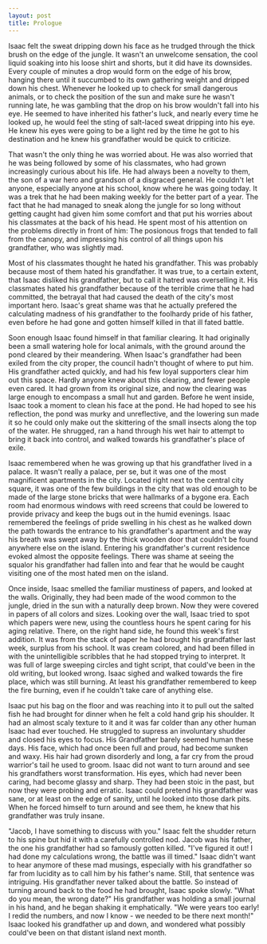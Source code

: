 ```yaml
---
layout: post
title: Prologue 
---
```

Isaac felt the sweat dripping down his face as he trudged through the thick brush on the edge of the jungle. It wasn't an unwelcome sensation, the cool liquid soaking into his loose shirt and shorts, but it did have its downsides. Every couple of minutes a drop would form on the edge of his brow, hanging there until it succumbed to its own gathering weight and dripped down his chest. Whenever he looked up to check for small dangerous animals, or to check the position of the sun and make sure he wasn't running late, he was gambling that the drop on his brow wouldn't fall into his eye. He seemed to have inherited his father's luck, and nearly every time he looked up, he would feel the sting of salt-laced sweat dripping into his eye. He knew his eyes were going to be a light red by the time he got to his destination and he knew his grandfather would be quick to criticize.

That wasn't the only thing he was worried about. He was also worried that he was being followed by some of his classmates, who had grown increasingly curious about his life. He had always been a novelty to them, the son of a war hero and grandson of a disgraced general. He couldn't let anyone, especially anyone at his school, know where he was going today. It was a trek that he had been making weekly for the better part of a year. The fact that he had managed to sneak along the jungle for so long without getting caught had given him some comfort and that put his worries about his classmates at the back of his head. He spent most of his attention on the problems directly in front of him: The posionous frogs that tended to fall from the canopy, and impressing his control of all things upon his grandfather, who was slightly mad. 

Most of his classmates thought he hated his grandfather. This was probably because most of them hated his grandfather. It was true, to a certain extent, that Isaac disliked his grandfather, but to call it hatred was overselling it. His classmates hated his grandfather because of the terrible crime that he had committed, the betrayal that had caused the death of the city's most important hero. Isaac's great shame was that he actually prefered the calculating madness of his grandfather to the foolhardy pride of his father, even before he had gone and gotten himself killed in that ill fated battle. 

Soon enough Isaac found himself in that familiar clearing. It had originally been a small watering hole for local animals, with the ground around the pond cleared by their meandering. When Isaac's grandfather had been exiled from the city proper, the council hadn't thought of where to put him. His grandfather acted quickly, and had his few loyal supporters clear him out this space. Hardly anyone knew about this clearing, and fewer people even cared. It had grown from its original size, and now the clearing was large enough to encompass a small hut and garden. Before he went inside, Isaac took a moment to clean his face at the pond. He had hoped to see his reflection, the pond was murky and unreflective, and the lowering sun made it so he could only make out the skittering of the small insects along the top of the water. He shrugged, ran a hand through his wet hair to attempt to bring it back into control, and walked towards his grandfather's place of exile. 

Isaac remembered when he was growing up that his grandfather lived in a palace. It wasn't really a palace, per se, but it was one of the most magnificent apartments in the city. Located right next to the central city square, it was one of the few buildings in the city that was old enough to be made of the large stone bricks that were hallmarks of a bygone era. Each room had enormous windows with reed screens that could be lowered to provide privacy and keep the bugs out in the humid evenings. Isaac remembered the feelings of pride swelling in his chest as he walked down the path towards the entrance to his grandfather's apartment and the way his breath was swept away by the thick wooden door that couldn't be found anywhere else on the island. Entering his grandfather's current residence evoked almost the opposite feelings. There was shame at seeing the squalor his grandfather had fallen into and fear that he would be caught visiting one of the most hated men on the island. 

Once inside, Isaac smelled the familiar mustiness of papers, and looked at the walls. Originally, they had been made of the wood common to the jungle, dried in the sun with a naturally deep brown. Now they were covered in papers of all colors and sizes. Looking over the wall, Isaac tried to spot which papers were new, using the countless hours he spent caring for his aging relative. There, on the right hand side, he found this week's first addition. It was from the stack of paper he had brought his grandfather last week, surplus from his school. It was cream colored, and had been filled in with the unintelligible scribbles that he had stopped trying to interpret. It was full of large sweeping circles and tight script, that could've been in the old writing, but looked wrong. Isaac sighed and walked towards the fire place, which was still burning. At least his grandfather remembered to keep the fire burning, even if he couldn't take care of anything else. 

Isaac put his bag on the floor and was reaching into it to pull out the salted fish he had brought for dinner when he felt a cold hand grip his shoulder. It had an almost scaly texture to it and it was far colder than any other human Isaac had ever touched. He struggled to supress an involuntary shudder and closed his eyes to focus. His Grandfather barely seemed human these days. His face, which had once been full and proud, had become sunken and waxy. His hair had grown disorderly and long, a far cry from the proud warrior's tail he used to groom. Isaac did not want to turn around and see his grandfathers worst transformation. His eyes, which had never been caring, had become glassy and sharp. They had been stoic in the past, but now they were probing and erratic. Isaac could pretend his grandfather was sane, or at least on the edge of sanity, until he looked into those dark pits. When he forced himself to turn around and see them, he knew that his grandfather was truly insane. 

"Jacob, I have something to discuss with you." Isaac felt the shudder return to his spine but hid it with a carefully controlled nod. Jacob was his father, the one his grandfather had so famously gotten killed. "I've figured it out! I had done my calculations wrong, the battle was ill timed." Isaac didn't want to hear anymore of these mad musings, especially with his grandfather so far from lucidity as to call him by his father's name. Still, that sentence was intriguing. His grandfather never talked about the battle. So instead of turning around back to the food he had brought, Isaac spoke slowly. "What do you mean, the wrong date?" His grandfather was holding a small journal in his hand, and he began shaking it emphatically. "We were years too early! I redid the numbers, and now I know - we needed to be there next month!" Isaac looked his grandfather up and down, and wondered what possibly could've been on that distant island next month.
